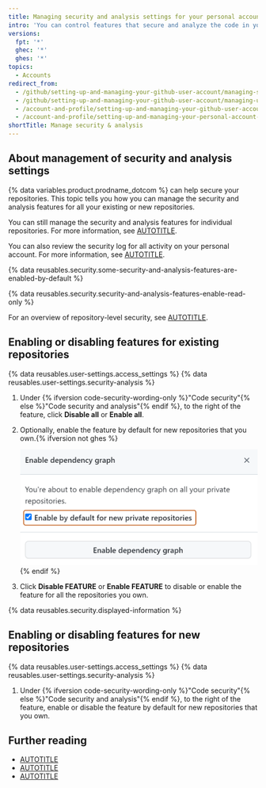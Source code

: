 ```yaml
---
title: Managing security and analysis settings for your personal account
intro: 'You can control features that secure and analyze the code in your projects on {% data variables.product.prodname_dotcom %}.'
versions:
  fpt: '*'
  ghec: '*'
  ghes: '*'
topics:
  - Accounts
redirect_from:
  - /github/setting-up-and-managing-your-github-user-account/managing-security-and-analysis-settings-for-your-user-account
  - /github/setting-up-and-managing-your-github-user-account/managing-user-account-settings/managing-security-and-analysis-settings-for-your-user-account
  - /account-and-profile/setting-up-and-managing-your-github-user-account/managing-user-account-settings/managing-security-and-analysis-settings-for-your-user-account
  - /account-and-profile/setting-up-and-managing-your-personal-account-on-github/managing-personal-account-settings/managing-security-and-analysis-settings-for-your-personal-account
shortTitle: Manage security & analysis
---
```

## About management of security and analysis settings

{% data variables.product.prodname_dotcom %} can help secure your repositories. This topic tells you how you can manage the security and analysis features for all your existing or new repositories.

You can still manage the security and analysis features for individual repositories. For more information, see [AUTOTITLE](/repositories/managing-your-repositorys-settings-and-features/enabling-features-for-your-repository/managing-security-and-analysis-settings-for-your-repository).

You can also review the security log for all activity on your personal account. For more information, see [AUTOTITLE](/authentication/keeping-your-account-and-data-secure/reviewing-your-security-log).

{% data reusables.security.some-security-and-analysis-features-are-enabled-by-default %}

{% data reusables.security.security-and-analysis-features-enable-read-only %}

For an overview of repository-level security, see [AUTOTITLE](/code-security/getting-started/securing-your-repository).

## Enabling or disabling features for existing repositories

{% data reusables.user-settings.access_settings %}
{% data reusables.user-settings.security-analysis %}
1. Under {% ifversion code-security-wording-only %}"Code security"{% else %}"Code security and analysis"{% endif %}, to the right of the feature, click **Disable all** or **Enable all**.
1. Optionally, enable the feature by default for new repositories that you own.{% ifversion not ghes %}

   ![Screenshot of the "Enable FEATURE" modal dialog, with the "Enable by default for new private repositories" option highlighted with a dark orange outline.](/assets/images/help/settings/security-and-analysis-enable-by-default-in-modal.png){% endif %}

1. Click **Disable FEATURE** or **Enable FEATURE** to disable or enable the feature for all the repositories you own.

{% data reusables.security.displayed-information %}

## Enabling or disabling features for new repositories

{% data reusables.user-settings.access_settings %}
{% data reusables.user-settings.security-analysis %}
1. Under {% ifversion code-security-wording-only %}"Code security"{% else %}"Code security and analysis"{% endif %}, to the right of the feature, enable or disable the feature by default for new repositories that you own.

## Further reading

* [AUTOTITLE](/code-security/supply-chain-security/understanding-your-software-supply-chain/about-the-dependency-graph)
* [AUTOTITLE](/code-security/dependabot/dependabot-alerts/about-dependabot-alerts)
* [AUTOTITLE](/code-security/dependabot/dependabot-version-updates)
